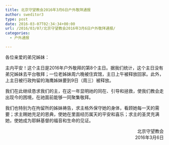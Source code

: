 ```yaml
---
title: 北京守望教会2016年3月6日户外敬拜通报
author: sweditor3
type: post
date: 2016-03-07T02:34:34+00:00
url: /2016/03/07/北京守望教会2016年3月6日户外敬拜通报/
categories:
  - 户外通报

---
```

各位亲爱的弟兄姊妹： 

主内平安！这个主日是2016年户外敬拜的第8个主日。据我们统计，这个主日没有弟兄姊妹去平台敬拜；一位老姊妹周六晚被住宾馆，主日上午被释放回家。此外，上主日被行政拘留的海鹰姊妹要到9日（周三）被释放。 

我们在此继续恳求我们的主，在这一年显明祂的同在、引导和拯救，使我们教会走出现今的困境，在祂面前能够一同聚集敬拜。&nbsp; 

我们也特别为在拘留所的姊妹祷告，求主格外保守她的身体，看顾她每一天的需要；求主赐她充足的恩典，使她在里面经历属天的平安和喜乐；求主的圣灵充满她，使她成为耶稣基督的福音和生命的见证。 

<p style="text-align: right;">
  北京守望教会<br /> 2016年3月6日
</p>